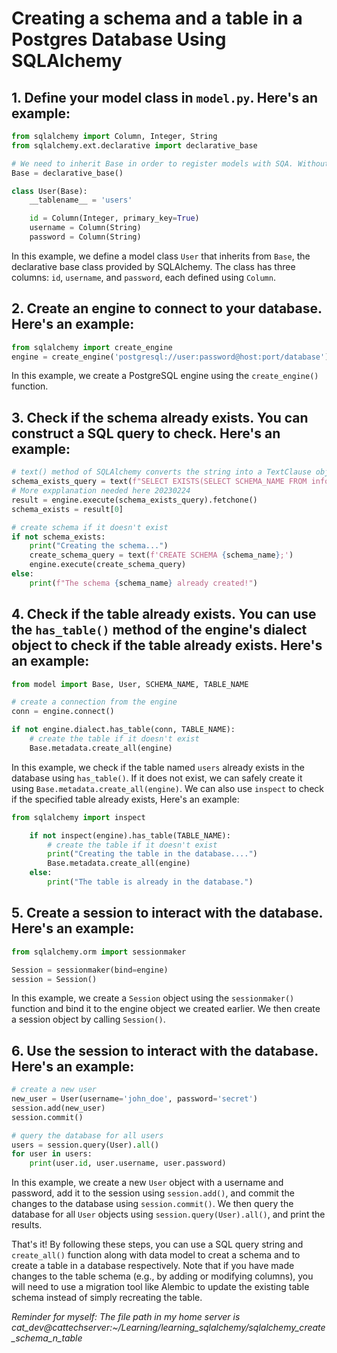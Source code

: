 # Creating a schema and a table in a Postgres Database Using SQLAlchemy

## 1. Define your model class in `model.py`. Here's an example:

```python
from sqlalchemy import Column, Integer, String
from sqlalchemy.ext.declarative import declarative_base

# We need to inherit Base in order to register models with SQA. Without this, SQA wouldn't know anything about our models.
Base = declarative_base()

class User(Base):
    __tablename__ = 'users'

    id = Column(Integer, primary_key=True)
    username = Column(String)
    password = Column(String)
```

In this example, we define a model class `User` that inherits from `Base`, the declarative base class provided by SQLAlchemy. The class has three columns: `id`, `username`, and `password`, each defined using `Column`.

## 2. Create an engine to connect to your database. Here's an example:

```python
from sqlalchemy import create_engine
engine = create_engine('postgresql://user:password@host:port/database')
```

In this example, we create a PostgreSQL engine using the `create_engine()` function.

## 3. Check if the schema already exists. You can construct a SQL query to check. Here's an example:
```python
# text() method of SQLAlchemy converts the string into a TextClause object that can be executed using the execute() method of a database engine.
schema_exists_query = text(f"SELECT EXISTS(SELECT SCHEMA_NAME FROM information_schema.schemata WHERE SCHEMA_NAME = '{schema_name}')")
# More expplanation needed here 20230224
result = engine.execute(schema_exists_query).fetchone()
schema_exists = result[0]

# create schema if it doesn't exist
if not schema_exists:
    print("Creating the schema...")
    create_schema_query = text(f'CREATE SCHEMA {schema_name};')
    engine.execute(create_schema_query)
else:
    print(f"The schema {schema_name} already created!")
```

## 4. Check if the table already exists. You can use the `has_table()` method of the engine's dialect object to check if the table already exists. Here's an example:

```python
from model import Base, User, SCHEMA_NAME, TABLE_NAME

# create a connection from the engine
conn = engine.connect()

if not engine.dialect.has_table(conn, TABLE_NAME):
    # create the table if it doesn't exist
    Base.metadata.create_all(engine)
```

In this example, we check if the table named `users` already exists in the database using `has_table()`. If it does not exist, we can safely create it using `Base.metadata.create_all(engine)`.
We can also use `inspect` to check if the specified table already exists, Here's an example:
```python
from sqlalchemy import inspect

    if not inspect(engine).has_table(TABLE_NAME):
        # create the table if it doesn't exist
        print("Creating the table in the database....")
        Base.metadata.create_all(engine)
    else:
        print("The table is already in the database.")
```

## 5. Create a session to interact with the database. Here's an example:

```python
from sqlalchemy.orm import sessionmaker

Session = sessionmaker(bind=engine)
session = Session()
```

In this example, we create a `Session` object using the `sessionmaker()` function and bind it to the engine object we created earlier. We then create a session object by calling `Session()`.

## 6. Use the session to interact with the database. Here's an example:

```python
# create a new user
new_user = User(username='john_doe', password='secret')
session.add(new_user)
session.commit()

# query the database for all users
users = session.query(User).all()
for user in users:
    print(user.id, user.username, user.password)
```

In this example, we create a new `User` object with a username and password, add it to the session using `session.add()`, and commit the changes to the database using `session.commit()`. We then query the database for all `User` objects using `session.query(User).all()`, and print the results.

That's it! By following these steps, you can use a SQL query string and `create_all()` function along with data model to creat a schema and to create a table in a database respectively. Note that if you have made changes to the table schema (e.g., by adding or modifying columns), you will need to use a migration tool like Alembic to update the existing table schema instead of simply recreating the table.

*Reminder for myself: The file path in my home server is cat_dev@cattechserver:~/Learning/learning_sqlalchemy/sqlalchemy_create_schema_n_table*
